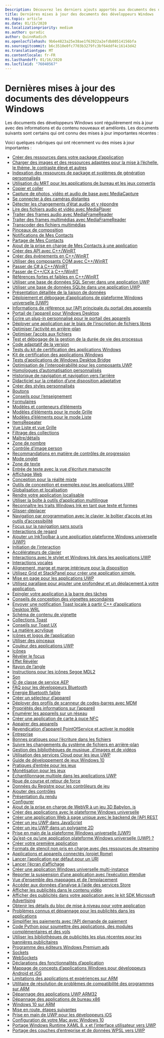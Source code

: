```yaml
---
Description: Découvrez les derniers ajouts apportés aux documents des développeurs Windows.
title: Dernières mises à jour des documents des développeurs Windows
ms.topic: article
ms.date: 01/15/2020
ms.localizationpriority: medium
ms.author: quradic
author: QuinnRadich
ms.openlocfilehash: 9b6e4823a25e38ae1f63922a2efdb80514156bfa
ms.sourcegitcommit: b6c3510e0fc7703b3279fc3bf64ddf4c16143d42
ms.translationtype: MT
ms.contentlocale: fr-FR
ms.lasthandoff: 01/16/2020
ms.locfileid: "76040567"
---
```

# <a name="latest-updates-to-the-windows-developer-docs"></a>Dernières mises à jour des documents des développeurs Windows

Les documents des développeurs Windows sont régulièrement mis à jour avec des informations et du contenu nouveaux et améliorés. Les documents suivants sont certains qui ont connu des mises à jour importantes récentes :

Voici quelques rubriques qui ont récemment vu des mises à jour importantes :

<ul>
<li><a href="https://docs.microsoft.com/windows/uwp/app-resources/build-resources-into-app-package">Créer des ressources dans votre package d’application</a></li>
<li><a href="https://docs.microsoft.com/windows/uwp/app-resources/images-tailored-for-scale-theme-contrast">Charger des images et des ressources adaptées pour la mise à l’échelle, le thème, le contraste élevé et autres</a></li>
<li><a href="https://docs.microsoft.com/windows/uwp/app-resources/pri-apis-custom-build-systems">Indexation des ressources de package et systèmes de génération personnalisés</a></li>
<li><a href="https://docs.microsoft.com/windows/uwp/app-resources/using-mrt-for-converted-desktop-apps-and-games">Utilisation du MRT pour les applications de bureau et les jeux convertis</a></li>
<li><a href="https://docs.microsoft.com/windows/uwp/app-to-app/copy-and-paste">Copier et coller</a></li>
<li><a href="https://docs.microsoft.com/windows/uwp/audio-video-camera/basic-photo-video-and-audio-capture-with-MediaCapture">Capture de photos, vidéo et audio de base avec MediaCapture</a></li>
<li><a href="https://docs.microsoft.com/windows/uwp/audio-video-camera/connect-to-remote-cameras">Se connecter à des caméras distantes</a></li>
<li><a href="https://docs.microsoft.com/windows/uwp/audio-video-camera/detect-and-respond-to-audio-state-changes">Détecter les changements d’état audio et y répondre</a></li>
<li><a href="https://docs.microsoft.com/windows/uwp/audio-video-camera/play-audio-and-video-with-mediaplayer">Lire des fichiers audio et vidéo avec MediaPlayer</a></li>
<li><a href="https://docs.microsoft.com/windows/uwp/audio-video-camera/process-audio-frames-with-mediaframereader">Traiter des frames audio avec MediaFrameReader</a></li>
<li><a href="https://docs.microsoft.com/windows/uwp/audio-video-camera/process-media-frames-with-mediaframereader">Traiter des frames multimédias avec MediaFrameReader</a></li>
<li><a href="https://docs.microsoft.com/windows/uwp/audio-video-camera/transcode-media-files">Transcoder des fichiers multimédias</a></li>
<li><a href="https://docs.microsoft.com/windows/uwp/composition/composition-brushes">Pinceaux de composition</a></li>
<li><a href="https://docs.microsoft.com/windows/uwp/contacts-and-calendar/my-people-notifications">Notifications de Mes Contacts</a></li>
<li><a href="https://docs.microsoft.com/windows/uwp/contacts-and-calendar/my-people-sharing">Partage de Mes Contacts</a></li>
<li><a href="https://docs.microsoft.com/windows/uwp/contacts-and-calendar/my-people-support">Ajout de la prise en charge de Mes Contacts à une application</a></li>
<li><a href="https://docs.microsoft.com/windows/uwp/cpp-and-winrt-apis/author-apis">Créer des API avec C++/WinRT</a></li>
<li><a href="https://docs.microsoft.com/windows/uwp/cpp-and-winrt-apis/author-events">Créer des événements en C++/WinRT</a></li>
<li><a href="https://docs.microsoft.com/windows/uwp/cpp-and-winrt-apis/consume-com">Utiliser des composants COM avec C++/WinRT</a></li>
<li><a href="https://docs.microsoft.com/windows/uwp/cpp-and-winrt-apis/move-to-winrt-from-csharp">Passer de C# à C++/WinRT</a></li>
<li><a href="https://docs.microsoft.com/windows/uwp/cpp-and-winrt-apis/move-to-winrt-from-cx">Passer de C++/CX à C++/WinRT</a></li>
<li><a href="https://docs.microsoft.com/windows/uwp/cpp-and-winrt-apis/weak-references">Références fortes et faibles en C++/WinRT</a></li>
<li><a href="https://docs.microsoft.com/windows/uwp/data-access/sql-server-databases">Utiliser une base de données SQL Server dans une application UWP</a></li>
<li><a href="https://docs.microsoft.com/windows/uwp/data-access/sqlite-databases">Utiliser une base de données SQLite dans une application UWP</a></li>
<li><a href="https://docs.microsoft.com/windows/uwp/data-binding/data-binding-in-depth">Présentation détaillée de la liaison de données</a></li>
<li><a href="https://docs.microsoft.com/windows/uwp/debug-test-perf/deploying-and-debugging-uwp-apps">Déploiement et débogage d’applications de plateforme Windows universelle (UWP)</a></li>
<li><a href="https://docs.microsoft.com/windows/uwp/debug-test-perf/device-portal-api-core">Informations de référence sur l’API principale du portail des appareils</a></li>
<li><a href="https://docs.microsoft.com/windows/uwp/debug-test-perf/device-portal-desktop">Portail de l’appareil pour Windows Desktop</a></li>
<li><a href="https://docs.microsoft.com/windows/uwp/debug-test-perf/device-portal-plugin">Écrire un plug-in personnalisé pour le portail des appareils</a></li>
<li><a href="https://docs.microsoft.com/windows/uwp/debug-test-perf/loose-file-registration">Déployer une application par le biais de l’inscription de fichiers libres</a></li>
<li><a href="https://docs.microsoft.com/windows/uwp/debug-test-perf/optimize-background-activity">Optimiser l’activité en arrière-plan</a></li>
<li><a href="https://docs.microsoft.com/windows/uwp/debug-test-perf/optimize-file-access">Optimiser l’accès aux fichiers</a></li>
<li><a href="https://docs.microsoft.com/windows/uwp/debug-test-perf/testing-debugging-plm">Test et débogage de la gestion de la durée de vie des processus</a></li>
<li><a href="https://docs.microsoft.com/windows/uwp/debug-test-perf/version-adaptive-code">Code adaptatif de la version</a></li>
<li><a href="https://docs.microsoft.com/windows/uwp/debug-test-perf/windows-app-certification-kit-tests">Tests du kit de certification des applications Windows</a></li>
<li><a href="https://docs.microsoft.com/windows/uwp/debug-test-perf/windows-app-certification-kit">Kit de certification des applications Windows</a></li>
<li><a href="https://docs.microsoft.com/windows/uwp/debug-test-perf/windows-desktop-bridge-app-tests">Tests d’applications de Windows Desktop Bridge</a></li>
<li><a href="https://docs.microsoft.com/windows/uwp/debug-test-perf/windows-runtime-components-and-optimizing-interop">Optimisation de l’interopérabilité pour les composants UWP</a></li>
<li><a href="https://docs.microsoft.com/windows/uwp/design/accessibility/custom-automation-peers">Homologues d’automatisation personnalisés</a></li>
<li><a href="https://docs.microsoft.com/windows/uwp/design/basics/navigation-history-and-backwards-navigation">Historique de navigation et navigation vers l’arrière</a></li>
<li><a href="https://docs.microsoft.com/windows/uwp/design/basics/xaml-basics-adaptive-layout">Didacticiel sur la création d’une disposition adaptative</a></li>
<li><a href="https://docs.microsoft.com/windows/uwp/design/basics/xaml-basics-style">Créer des styles personnalisés</a></li>
<li><a href="https://docs.microsoft.com/windows/uwp/design/controls-and-patterns/buttons">Boutons</a></li>
<li><a href="https://docs.microsoft.com/windows/uwp/design/controls-and-patterns/dialogs-and-flyouts/teaching-tip">Conseils pour l’enseignement</a></li>
<li><a href="https://docs.microsoft.com/windows/uwp/design/controls-and-patterns/forms">Formulaires</a></li>
<li><a href="https://docs.microsoft.com/windows/uwp/design/controls-and-patterns/item-containers-templates">Modèles et conteneurs d’éléments</a></li>
<li><a href="https://docs.microsoft.com/windows/uwp/design/controls-and-patterns/item-templates-gridview">Modèles d’éléments pour le mode Grille</a></li>
<li><a href="https://docs.microsoft.com/windows/uwp/design/controls-and-patterns/item-templates-listview">Modèles d’éléments pour le mode Liste</a></li>
<li><a href="https://docs.microsoft.com/windows/uwp/design/controls-and-patterns/items-repeater">ItemsRepeater</a></li>
<li><a href="https://docs.microsoft.com/windows/uwp/design/controls-and-patterns/listview-and-gridview">Vue Liste et vue Grille</a></li>
<li><a href="https://docs.microsoft.com/windows/uwp/design/controls-and-patterns/listview-filtering">Filtrage des collections</a></li>
<li><a href="https://docs.microsoft.com/windows/uwp/design/controls-and-patterns/master-details">Maître/détails</a></li>
<li><a href="https://docs.microsoft.com/windows/uwp/design/controls-and-patterns/number-box">Zone de nombre</a></li>
<li><a href="https://docs.microsoft.com/windows/uwp/design/controls-and-patterns/person-picture">Contrôle d’image person</a></li>
<li><a href="https://docs.microsoft.com/windows/uwp/design/controls-and-patterns/progress-controls">Recommandations en matière de contrôles de progression</a></li>
<li><a href="https://docs.microsoft.com/windows/uwp/design/controls-and-patterns/tab-view">Mode onglet</a></li>
<li><a href="https://docs.microsoft.com/windows/uwp/design/controls-and-patterns/text-box">Zone de texte</a></li>
<li><a href="https://docs.microsoft.com/windows/uwp/design/controls-and-patterns/text-handwriting-view">Entrée de texte avec la vue d’écriture manuscrite</a></li>
<li><a href="https://docs.microsoft.com/windows/uwp/design/controls-and-patterns/web-view">Affichage Web</a></li>
<li><a href="https://docs.microsoft.com/windows/uwp/design/devices/designing-for-MR">Conception pour la réalité mixte</a></li>
<li><a href="https://docs.microsoft.com/windows/uwp/design/downloads/index">Outils de conception et exemples pour les applications UWP</a></li>
<li><a href="https://docs.microsoft.com/windows/uwp/design/globalizing/globalizing-portal">Globalisation et localisation</a></li>
<li><a href="https://docs.microsoft.com/windows/uwp/design/globalizing/prepare-your-app-for-localization">Rendre votre application localisable</a></li>
<li><a href="https://docs.microsoft.com/windows/uwp/design/globalizing/use-mat">Utiliser la boîte à outils d’application multilingue</a></li>
<li><a href="https://docs.microsoft.com/windows/uwp/design/input/convert-ink-to-text">Reconnaître les traits Windows Ink en tant que texte et formes</a></li>
<li><a href="https://docs.microsoft.com/windows/uwp/design/input/drag-and-drop">Glisser-déplacer</a></li>
<li><a href="https://docs.microsoft.com/windows/uwp/design/input/focus-navigation-programmatic">Navigation par programmation avec le clavier, le boîtier d’accès et les outils d’accessibilité</a></li>
<li><a href="https://docs.microsoft.com/windows/uwp/design/input/focus-navigation">Focus sur la navigation sans souris</a></li>
<li><a href="https://docs.microsoft.com/windows/uwp/design/input/gaze-interactions">Interactions de regard</a></li>
<li><a href="https://docs.microsoft.com/windows/uwp/design/input/ink-toolbar">Ajouter un InkToolbar à une application plateforme Windows universelle (UWP)</a></li>
<li><a href="https://docs.microsoft.com/windows/uwp/design/input/input-primer">Initiation de l’interaction</a></li>
<li><a href="https://docs.microsoft.com/windows/uwp/design/input/keyboard-accelerators">Accélérateurs de clavier</a></li>
<li><a href="https://docs.microsoft.com/windows/uwp/design/input/pen-and-stylus-interactions">Interactions avec le stylet et Windows Ink dans les applications UWP</a></li>
<li><a href="https://docs.microsoft.com/windows/uwp/design/input/speech-interactions">Interactions vocales</a></li>
<li><a href="https://docs.microsoft.com/windows/uwp/design/layout/alignment-margin-padding">Alignement, marge et marge intérieure pour la disposition</a></li>
<li><a href="https://docs.microsoft.com/windows/uwp/design/layout/grid-tutorial">Utilisez Grid et StackPanel pour créer une application simple.</a></li>
<li><a href="https://docs.microsoft.com/windows/uwp/design/layout/page-layout">Mise en page pour les applications UWP</a></li>
<li><a href="https://docs.microsoft.com/windows/uwp/design/motion/parallax">Utilisez parallaxe pour ajouter une profondeur et un déplacement à votre application.</a></li>
<li><a href="https://docs.microsoft.com/windows/uwp/design/shell/pin-to-taskbar">Épingler votre application à la barre des tâches</a></li>
<li><a href="https://docs.microsoft.com/windows/uwp/design/shell/tiles-and-notifications/secondary-tiles-guidance">Conseils de conception des vignettes secondaires</a></li>
<li><a href="https://docs.microsoft.com/windows/uwp/design/shell/tiles-and-notifications/send-local-toast-desktop-cpp-wrl">Envoyer une notification Toast locale à partir C++ d’applications Desktop WRL</a></li>
<li><a href="https://docs.microsoft.com/windows/uwp/design/shell/tiles-and-notifications/tile-schema">Schéma de contenu de vignette</a></li>
<li><a href="https://docs.microsoft.com/windows/uwp/design/shell/tiles-and-notifications/toast-collections">Collections Toast</a></li>
<li><a href="https://docs.microsoft.com/windows/uwp/design/shell/tiles-and-notifications/toast-ux-guidance">Conseils sur Toast UX</a></li>
<li><a href="https://docs.microsoft.com/windows/uwp/design/style/acrylic">La matière acrylique</a></li>
<li><a href="https://docs.microsoft.com/windows/uwp/design/style/app-icons-and-logos">Icônes et logos de l’application</a></li>
<li><a href="https://docs.microsoft.com/windows/uwp/design/style/brushes">Utiliser des pinceaux</a></li>
<li><a href="https://docs.microsoft.com/windows/uwp/design/style/color">Couleur des applications UWP</a></li>
<li><a href="https://docs.microsoft.com/windows/uwp/design/style/icons">Icônes</a></li>
<li><a href="https://docs.microsoft.com/windows/uwp/design/style/reveal-focus">Révéler le focus</a></li>
<li><a href="https://docs.microsoft.com/windows/uwp/design/style/reveal">Effet Révéler</a></li>
<li><a href="https://docs.microsoft.com/windows/uwp/design/style/rounded-corner">Rayon de l’angle</a></li>
<li><a href="https://docs.microsoft.com/windows/uwp/design/style/segoe-ui-symbol-font">Instructions pour les icônes Segoe MDL2</a></li>
<li><a href="https://docs.microsoft.com/windows/uwp/design/style/sound">Son</a></li>
<li><a href="https://docs.microsoft.com/windows/uwp/devices-sensors/aep-service-class-ids">ID de classe de service AEP</a></li>
<li><a href="https://docs.microsoft.com/windows/uwp/devices-sensors/bluetooth-dev-faq">FAQ pour les développeurs Bluetooth</a></li>
<li><a href="https://docs.microsoft.com/windows/uwp/devices-sensors/bluetooth-low-energy-overview">Énergie Bluetooth faible</a></li>
<li><a href="https://docs.microsoft.com/windows/uwp/devices-sensors/build-a-device-selector">Créer un sélecteur d’appareil</a></li>
<li><a href="https://docs.microsoft.com/windows/uwp/devices-sensors/deploy-scanner-profiles-with-mdm">Déployer des profils de scanneur de codes-barres avec MDM</a></li>
<li><a href="https://docs.microsoft.com/windows/uwp/devices-sensors/device-information-properties">Propriétés des informations sur l’appareil</a></li>
<li><a href="https://docs.microsoft.com/windows/uwp/devices-sensors/enumerate-devices-over-a-network">Énumérer les appareils sur un réseau</a></li>
<li><a href="https://docs.microsoft.com/windows/uwp/devices-sensors/host-card-emulation">Créer une application de carte à puce NFC</a></li>
<li><a href="https://docs.microsoft.com/windows/uwp/devices-sensors/pair-devices">Appairer des appareils</a></li>
<li><a href="https://docs.microsoft.com/windows/uwp/devices-sensors/pos-basics-claim">Revendication d’appareil PointOfService et activer le modèle</a></li>
<li><a href="https://docs.microsoft.com/windows/uwp/enterprise/index">Entreprise</a></li>
<li><a href="https://docs.microsoft.com/windows/uwp/files/best-practices-for-writing-to-files">Bonnes pratiques pour l’écriture dans les fichiers</a></li>
<li><a href="https://docs.microsoft.com/windows/uwp/files/change-tracking-filesystem">Suivre les changements du système de fichiers en arrière-plan</a></li>
<li><a href="https://docs.microsoft.com/windows/uwp/files/quickstart-managing-folders-in-the-music-pictures-and-videos-libraries">Gestion des bibliothèques de musique, d’images et de vidéos</a></li>
<li><a href="https://docs.microsoft.com/windows/uwp/gaming/cloud-for-games">Utilisation des services Cloud pour les jeux UWP</a></li>
<li><a href="https://docs.microsoft.com/windows/uwp/gaming/e2e">Guide de développement de jeux Windows 10</a></li>
<li><a href="https://docs.microsoft.com/windows/uwp/gaming/input-practices-for-games">Pratiques d’entrée pour les jeux</a></li>
<li><a href="https://docs.microsoft.com/windows/uwp/gaming/monetization-for-games">Monétisation pour les jeux</a></li>
<li><a href="https://docs.microsoft.com/windows/uwp/gaming/multisampling--multi-sample-anti-aliasing--in-windows-store-apps">Échantillonnage multiple dans les applications UWP</a></li>
<li><a href="https://docs.microsoft.com/windows/uwp/gaming/racing-wheel-and-force-feedback">Roue de course et retour de force</a></li>
<li><a href="https://docs.microsoft.com/windows/uwp/gaming/registry-data-for-game-controllers">Données du Registre pour les contrôleurs de jeu</a></li>
<li><a href="https://docs.microsoft.com/windows/uwp/gaming/tutorial--adding-controls">Ajouter des contrôles</a></li>
<li><a href="https://docs.microsoft.com/windows/uwp/gaming/tutorial--assembling-the-rendering-pipeline">Présentation du rendu</a></li>
<li><a href="https://docs.microsoft.com/windows/uwp/gaming/tutorial-game-rendering">Configurer</a></li>
<li><a href="https://docs.microsoft.com/windows/uwp/get-started/adding-webvr-to-a-babylonjs-game">Ajout de la prise en charge de WebVR à un jeu 3D Babylon. js</a></li>
<li><a href="https://docs.microsoft.com/windows/uwp/get-started/create-uwp-apps">Créer des applications avec le plateforme Windows universelle</a></li>
<li><a href="https://docs.microsoft.com/windows/uwp/get-started/get-started-tutorial-fullstack-web-app">Créer une application Web à page unique avec le backend de l’API REST</a></li>
<li><a href="https://docs.microsoft.com/windows/uwp/get-started/get-started-tutorial-game-js2d">Créer un jeu UWP dans JavaScript</a></li>
<li><a href="https://docs.microsoft.com/windows/uwp/get-started/get-started-tutorial-game-mg2d">Créer un jeu UWP dans un polygame 2D</a></li>
<li><a href="https://docs.microsoft.com/windows/uwp/get-started/index">Prise en main de la plateforme Windows universelle (UWP)</a></li>
<li><a href="https://docs.microsoft.com/windows/uwp/get-started/universal-application-platform-guide">Qu’est-ce qu’une application plateforme Windows universelle (UWP) ?</a></li>
<li><a href="https://docs.microsoft.com/windows/uwp/get-started/your-first-app">Créer votre première application</a></li>
<li><a href="https://docs.microsoft.com/windows/uwp/graphics-concepts/stencil-formats-not-supported-with-streaming-resources">Formats de stencil non pris en charge avec des ressources de streaming</a></li>
<li><a href="https://docs.microsoft.com/windows/uwp/launch-resume/connected-apps-and-devices">Applications et appareils connectés (projet Rome)</a></li>
<li><a href="https://docs.microsoft.com/windows/uwp/launch-resume/launch-default-app">Lancer l’application par défaut pour un URI</a></li>
<li><a href="https://docs.microsoft.com/windows/uwp/launch-resume/launch-screen-snipping">Lancer l’écran d’affichage</a></li>
<li><a href="https://docs.microsoft.com/windows/uwp/launch-resume/multi-instance-uwp">Créer une application Windows universelle multi-instance</a></li>
<li><a href="https://docs.microsoft.com/windows/uwp/launch-resume/run-minimized-with-extended-execution">Reporter la suspension d’une application avec l’exécution étendue</a></li>
<li><a href="https://docs.microsoft.com/windows/uwp/maps-and-location/index">Vue d’ensemble des mappages et de l’emplacement</a></li>
<li><a href="https://docs.microsoft.com/windows/uwp/monetize/access-analytics-data-using-windows-store-services">Accéder aux données d’analyse à l’aide des services Store</a></li>
<li><a href="https://docs.microsoft.com/windows/uwp/monetize/add-advertisements-to-video-content">Afficher les publicités dans le contenu vidéo</a></li>
<li><a href="https://docs.microsoft.com/windows/uwp/monetize/display-ads-in-your-app">Afficher des publicités dans votre application avec le kit SDK Microsoft Advertising</a></li>
<li><a href="https://docs.microsoft.com/windows/uwp/monetize/get-desktop-block-data-details">Obtenir les détails du bloc de mise à niveau pour votre application</a></li>
<li><a href="https://docs.microsoft.com/windows/uwp/monetize/known-issues-for-the-advertising-libraries">Problèmes connus et dépannage pour les publicités dans les applications</a></li>
<li><a href="https://docs.microsoft.com/windows/uwp/monetize/payment-request">Simplifier les paiements avec l’API demande de paiement</a></li>
<li><a href="https://docs.microsoft.com/windows/uwp/monetize/python-code-examples-for-the-windows-store-submission-api">Code Python pour soumettre des applications, des modules complémentaires et des vols</a></li>
<li><a href="https://docs.microsoft.com/windows/uwp/monetize/update-your-app-to-the-latest-advertising-libraries">Utiliser les bibliothèques de publicités les plus récentes pour les bannières publicitaires</a></li>
<li><a href="https://docs.microsoft.com/windows/uwp/monetize/windows-premium-ads-publishers-program">Programme des éditeurs Windows Premium ads</a></li>
<li><a href="https://docs.microsoft.com/windows/uwp/networking/sockets">Sockets</a></li>
<li><a href="https://docs.microsoft.com/windows/uwp/networking/websockets">WebSockets</a></li>
<li><a href="https://docs.microsoft.com/windows/uwp/packaging/app-capability-declarations">Déclarations des fonctionnalités d’application</a></li>
<li><a href="https://docs.microsoft.com/windows/uwp/porting/android-ios-uwp-map">Mappage de concepts d’applications Windows pour développeurs Android et iOS</a></li>
<li><a href="https://docs.microsoft.com/windows/uwp/porting/apps-on-arm-limitations">Limitations des applications et expériences sur ARM</a></li>
<li><a href="https://docs.microsoft.com/windows/uwp/porting/apps-on-arm-program-compat-troubleshooter">Utilitaire de résolution de problèmes de compatibilité des programmes sur ARM</a></li>
<li><a href="https://docs.microsoft.com/windows/uwp/porting/apps-on-arm-troubleshooting-arm32">Dépannage des applications UWP ARM32</a></li>
<li><a href="https://docs.microsoft.com/windows/uwp/porting/apps-on-arm-troubleshooting-x86">Dépannage des applications de bureau x86</a></li>
<li><a href="https://docs.microsoft.com/windows/uwp/porting/apps-on-arm">Windows 10 sur ARM</a></li>
<li><a href="https://docs.microsoft.com/windows/uwp/porting/getting-started-what-next">Mise en route, étapes suivantes</a></li>
<li><a href="https://docs.microsoft.com/windows/uwp/porting/getting-started-with-uwp-for-ios-developers">Prise en main de UWP pour les développeurs iOS</a></li>
<li><a href="https://docs.microsoft.com/windows/uwp/porting/setting-up-your-mac-with-windows-10">Configuration de votre Mac avec Windows 10</a></li>
<li><a href="https://docs.microsoft.com/windows/uwp/porting/w8x-to-uwp-porting-xaml-and-ui">Portage Windows Runtime XAML 8. x et l’interface utilisateur vers UWP</a></li>
<li><a href="https://docs.microsoft.com/windows/uwp/porting/wpsl-to-uwp-business-and-data">Portage des couches d’entreprise et de données WPSL vers UWP</a></li>
</ul>

